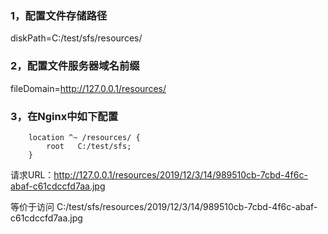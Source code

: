 ### 1，配置文件存储路径
diskPath=C:/test/sfs/resources/

### 2，配置文件服务器域名前缀
fileDomain=http://127.0.0.1/resources/

### 3，在Nginx中如下配置

        location ^~ /resources/ {
            root   C:/test/sfs;
        }        
        
请求URL：http://127.0.0.1/resources/2019/12/3/14/989510cb-7cbd-4f6c-abaf-c61cdccfd7aa.jpg

等价于访问 C:/test/sfs/resources/2019/12/3/14/989510cb-7cbd-4f6c-abaf-c61cdccfd7aa.jpg
